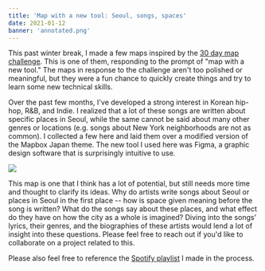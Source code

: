 ```yaml
---
title: 'Map with a new tool: Seoul, songs, spaces'
date: 2021-01-12
banner: 'annotated.png'
---
```


This past winter break, I made a few maps inspired by the
[30 day map challenge](https://github.com/tjukanovt/30DayMapChallenge).
This is one of them, responding to the prompt of "map with a
new tool." The maps in response to the challenge aren't too
polished or meaningful, but they were a fun chance to quickly
create things and try to learn some new technical skills.

Over the past few months, I've developed a strong interest in
Korean hip-hop, R&B, and Indie. I realized that a lot of these
songs are written about specific places in Seoul, while the
same cannot be said about many other genres or locations (e.g.
songs about New York neighborhoods are not as common). I
collected a few here and laid them over a modified version of
the Mapbox Japan theme. The new tool I used here was Figma, a
graphic design software that is surprisingly intuitive to use.

![](annotated.png)

This map is one that I think has a lot of potential, but still
needs more time and thought to clarify its ideas. Why do
artists write songs about Seoul or places in Seoul in the first
place -- how is space given meaning before the song is written?
What do the songs say about these places, and what effect do
they have on how the city as a whole is imagined? Diving into
the songs' lyrics, their genres, and the biographies of these
artists would lend a lot of insight into these questions.
Please feel free to reach out if you'd like to collaborate on a
project related to this.

Please also feel free to reference the
[Spotify playlist](https://open.spotify.com/playlist/7MuIDL8rxlgPpBDVcqGLu1?si=o47wM-AaTGqpbL13YTUDpg)
I made in the process.
